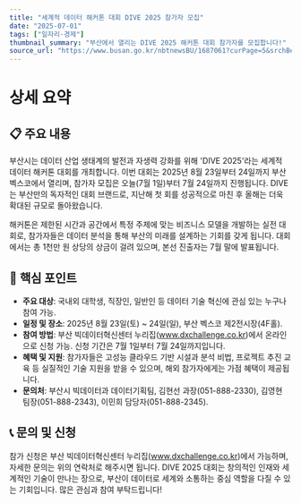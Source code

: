 ```yaml
---
title: "세계적 데이터 해커톤 대회 DIVE 2025 참가자 모집"
date: "2025-07-01"
tags: ["일자리·경제"]
thumbnail_summary: "부산에서 열리는 DIVE 2025 해커톤 대회 참가자를 모집합니다!"
source_url: "https://www.busan.go.kr/nbtnewsBU/1687061?curPage=5&srchBeginDt=&srchEndDt=&srchKey=&srchText="
---
```


# 상세 요약

## 📋 주요 내용
부산시는 데이터 산업 생태계의 발전과 자생력 강화를 위해 'DIVE 2025'라는 세계적 데이터 해커톤 대회를 개최합니다. 이번 대회는 2025년 8월 23일부터 24일까지 부산 벡스코에서 열리며, 참가자 모집은 오늘(7월 1일)부터 7월 24일까지 진행됩니다. DIVE는 부산만의 독자적인 대회 브랜드로, 지난해 첫 회를 성공적으로 마친 후 올해는 더욱 확대된 규모로 돌아왔습니다.

해커톤은 제한된 시간과 공간에서 특정 주제에 맞는 비즈니스 모델을 개발하는 실전 대회로, 참가자들은 데이터 분석을 통해 부산의 미래를 설계하는 기회를 갖게 됩니다. 대회에서는 총 1천만 원 상당의 상금이 걸려 있으며, 본선 진출자는 7월 말에 발표됩니다.

## 🎯 핵심 포인트
- **주요 대상**: 국내외 대학생, 직장인, 일반인 등 데이터 기술 혁신에 관심 있는 누구나 참여 가능.
- **일정 및 장소**: 2025년 8월 23일(토) ~ 24일(일), 부산 벡스코 제2전시장(4F홀).
- **참여 방법**: 부산 빅데이터혁신센터 누리집(www.dxchallenge.co.kr)에서 온라인으로 신청 가능. 신청 기간은 7월 1일부터 7월 24일까지입니다.
- **혜택 및 지원**: 참가자들은 고성능 클라우드 기반 시설과 분석 비법, 프로젝트 추진 교육 등 실질적인 기술 지원을 받을 수 있으며, 해외 참가자에게는 가점 혜택이 제공됩니다.
- **문의처**: 부산시 빅데이터과 데이터기획팀, 김현선 과장(051-888-2330), 김영현 팀장(051-888-2343), 이민희 담당자(051-888-2345).

## 📞 문의 및 신청
참가 신청은 부산 빅데이터혁신센터 누리집(www.dxchallenge.co.kr)에서 가능하며, 자세한 문의는 위의 연락처로 해주시면 됩니다. DIVE 2025 대회는 창의적인 인재와 세계적인 기술이 만나는 장으로, 부산이 데이터로 세계와 소통하는 중심 역할을 다질 수 있는 기회입니다. 많은 관심과 참여 부탁드립니다!